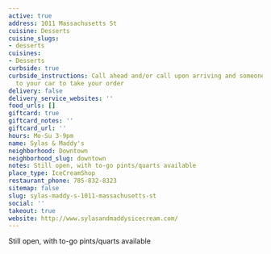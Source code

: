 ```yaml
---
active: true
address: 1011 Massachusetts St
cuisine: Desserts
cuisine_slugs:
- desserts
cuisines:
- Desserts
curbside: true
curbside_instructions: Call ahead and/or call upon arriving and someone will come
  to your car to take your order
delivery: false
delivery_service_websites: ''
food_urls: []
giftcard: true
giftcard_notes: ''
giftcard_url: ''
hours: Mo-Su 3-9pm
name: Sylas & Maddy's
neighborhood: Downtown
neighborhood_slug: downtown
notes: Still open, with to-go pints/quarts available
place_type: IceCreamShop
restaurant_phone: 785-832-8323
sitemap: false
slug: sylas-maddy-s-1011-massachusetts-st
social: ''
takeout: true
website: http://www.sylasandmaddysicecream.com/
---
```


Still open, with to-go pints/quarts available